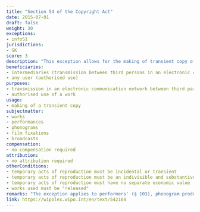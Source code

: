 ```yaml
---
title: "Section 54 of the Copyright Act"
date: 2015-07-01
draft: false
weight: 30
exceptions:
- info51
jurisdictions:
- SK
score: 3
description: "This exception allows for the making of transient copy of released work as an indivisible and substantive part of technological process, which copy is incidental or transient, for the purpose of enabling authorised use of the work or transmission of the work in an electronic communication network between third persons and an intermediary. The authorised use may not have a separate economic value." 
beneficiaries:
- intermediaries (transmission between third persons in an electronic communication network)
- any user (authorised use)
purposes: 
- transmission in an electronic communication network between third parties and an intermediary 
- authorised use of a work
usage:
- making of a transient copy 
subjectmatter:
- works
- performances
- phonograms
- film fixations
- broadcasts
compensation:
- no compensation required
attribution: 
- no attribution required
otherConditions: 
- temporary acts of reproduction must be incidental or transient
- temporary acts of reproduction must be an indivisible and substantive part of technological process
- temporary acts of reproduction must have no separate economic value
- works used must be "released"
remarks: "The exception applies to performers' (§ 103), phonogram producers' (§113), audiovisual producers' (§121) and broadcasters' (§127.1) rights."
link: https://wipolex.wipo.int/en/text/542164
---
```

